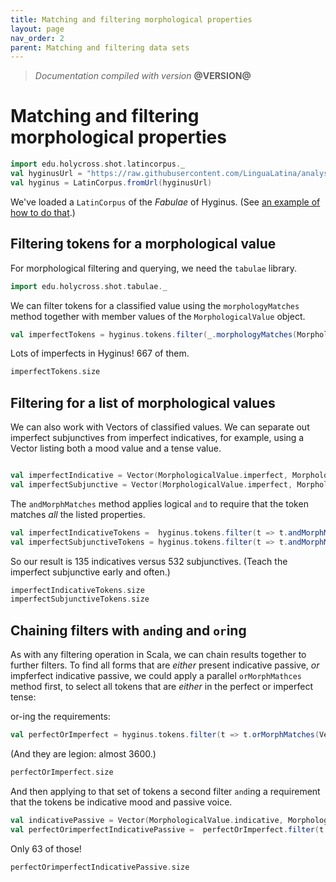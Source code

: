 ```yaml
---
title: Matching and filtering morphological properties
layout: page
nav_order: 2
parent: Matching and filtering data sets
---
```



> *Documentation compiled with version* **@VERSION@**

# Matching and filtering morphological properties


```scala mdoc:invisible
import edu.holycross.shot.latincorpus._
val hyginusUrl = "https://raw.githubusercontent.com/LinguaLatina/analysis/master/data/hyginus/hyginus-latc.cex"
val hyginus = LatinCorpus.fromUrl(hyginusUrl)
```

We've loaded a `LatinCorpus` of the *Fabulae* of Hyginus. (See [an example of how to do that](../../datamodels/parsedTokenSequence/).)



## Filtering tokens for a morphological value

For morphological filtering and querying, we need the `tabulae` library.

```scala mdoc:silent
import edu.holycross.shot.tabulae._
```



We can filter tokens for a classified value using the `morphologyMatches` method together with member values of the `MorphologicalValue` object.

```scala mdoc:silent
val imperfectTokens = hyginus.tokens.filter(_.morphologyMatches(MorphologicalValue.imperfect))
```

Lots of imperfects in Hyginus! 667 of them.

```scala mdoc
imperfectTokens.size
```

## Filtering for a list of morphological values

We can also work with Vectors of classified values.  We can separate out imperfect subjunctives from imperfect indicatives, for example, using a Vector listing both a mood value and a tense value.

```scala mdoc:silent

val imperfectIndicative = Vector(MorphologicalValue.imperfect, MorphologicalValue.indicative)
val imperfectSubjunctive = Vector(MorphologicalValue.imperfect, MorphologicalValue.subjunctive)
```


The `andMorphMatches` method applies logical `and` to require that the token matches *all* the listed properties.


```scala mdoc:silent
val imperfectIndicativeTokens =  hyginus.tokens.filter(t => t.andMorphMatches(imperfectIndicative))
val imperfectSubjunctiveTokens = hyginus.tokens.filter(t => t.andMorphMatches(imperfectSubjunctive))
```

So our result is 135 indicatives versus 532 subjunctives.  (Teach the imperfect subjunctive early and often.)

```scala mdoc
imperfectIndicativeTokens.size
imperfectSubjunctiveTokens.size
```




## Chaining filters with `and`ing and `or`ing

As with any filtering operation in Scala, we can chain results together to further filters.  To find all forms that are *either* present indicative passive, *or* impferfect indicative passive, we could apply a parallel `orMorphMathces` method first, to select all tokens that are *either* in the perfect or imperfect tense:



or-ing the requirements:
```scala mdoc:silent
val perfectOrImperfect = hyginus.tokens.filter(t => t.orMorphMatches(Vector(MorphologicalValue.perfect, MorphologicalValue.imperfect)))
```

(And they are legion: almost 3600.)
```scala mdoc
perfectOrImperfect.size
```

And then applying to that set of tokens a second filter `and`ing a requirement that the tokens be indicative mood and passive voice.


```scala mdoc:silent
val indicativePassive = Vector(MorphologicalValue.indicative, MorphologicalValue.passive)
val perfectOrimperfectIndicativePassive =  perfectOrImperfect.filter(t => t.andMorphMatches(indicativePassive))
```

Only 63 of those!
```scala mdoc
perfectOrimperfectIndicativePassive.size
```
